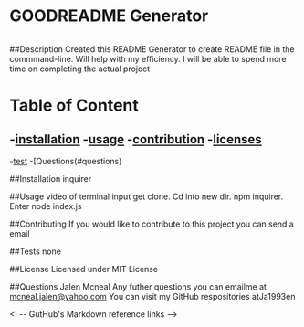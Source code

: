 
  # GOODREADME Generator
 <a href="https://img.shields.io/badge/License-MIT-brightgreen"><img scr="https//img.shields.io/badge/License-$data.license}-brightgreen"></a>


  ##Description
  Created this README Generator to create README file in the commmand-line. Will help with my efficiency. I will be able to spend more time on completing the actual project


# Table of Content
-[installation](#installation)
-[usage](#usage)
-[contribution](#contribution)
-[licenses](#licenses)
-
-[test](#test)
-[Questions(#questions)


##Installation 
inquirer

##Usage
video of terminal input get clone. Cd into new dir. npm inquirer. Enter node index.js


##Contributing
If you would like to contribute to this project you can send a email

##Tests 
none

##License 
Licensed under MIT License

##Questions
Jalen Mcneal
Any futher questions you can emailme at mcneal.jalen@yahoo.com
You can visit my GitHub respositories atJa1993en

<! -- GutHub's Markdown reference links -->



